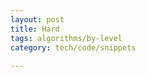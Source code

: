 ```yaml
---
layout: post
title: Hard
tags: algorithms/by-level
category: tech/code/snippets
 
---
```


<script src="https://gist.github.com/selimslab/28dce41a46b96c556421c58dfb5acbc9.js"></script>



